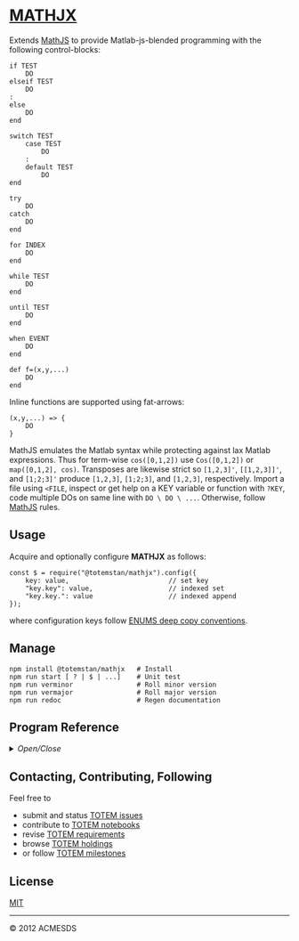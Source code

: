 # [MATHJX](https://github.com/totem-man/mathjx)

Extends [MathJS](https://mathjs.org/) to provide Matlab-js-blended programming with the following control-blocks:

	if TEST
		DO
	elseif TEST
		DO
	:
	else
		DO
	end

	switch TEST
		case TEST
			DO
		:
		default TEST
			DO
	end

	try
		DO
	catch
		DO
	end

	for INDEX
		DO
	end

	while TEST
		DO
	end

	until TEST
		DO
	end

	when EVENT
		DO
	end

	def f=(x,y,...)
		DO
	end

Inline functions are supported using fat-arrows:

	(x,y,...) => {
		DO
	}

MathJS emulates the Matlab syntax while protecting against lax Matlab expressions.  Thus 
for term-wise `cos([0,1,2])` use `Cos([0,1,2])` or `map([0,1,2], cos)`.  Transposes are likewise
strict so `[1,2,3]'`, `[[1,2,3]]'`, and `[1;2;3]'` produce `[1,2,3]`, `[1;2;3]`, and `[1,2,3]`, respectively.
Import a file using `<FILE`, inspect or get help on a KEY variable or function with `?KEY`, code multiple DOs on same
line with `DO \ DO \ ...`.  Otherwise, follow [MathJS](https://mathjs.org/) rules.		  

## Usage

Acquire and optionally configure **MATHJX** as follows:

	const $ = require("@totemstan/mathjx").config({
		key: value, 						// set key
		"key.key": value, 					// indexed set
		"key.key.": value					// indexed append
	});

where configuration keys follow [ENUMS deep copy conventions](https://github.com/totem-man/enums).

## Manage

	npm install @totemstan/mathjx	# Install
	npm run start [ ? | $ | ...]	# Unit test
	npm run verminor				# Roll minor version
	npm run vermajor				# Roll major version
	npm run redoc					# Regen documentation
	
## Program Reference
<details>
<summary>
<i>Open/Close</i>
</summary>
<a name="module_MATHJX"></a>

## MATHJX
Extends [MathJS](https://mathjs.org/) with program control-blocks.
This module documented in accordance with [jsdoc](https://jsdoc.app/).

**Requires**: <code>module:[mathjs](https://www.npmjs.com/package/mathjs)</code>, <code>module:[enums](https://www.npmjs.com/package/@totemstan/enums)</code>, <code>module:[cp](https://nodejs.org/docs/latest/api/)</code>  
**Author**: [ACMESDS](https://totemstan.github.io)  

* [MATHJX](#module_MATHJX)
    * [~imports](#module_MATHJX..imports)
    * [~config(opts)](#module_MATHJX..config)

<a name="module_MATHJX..imports"></a>

### MATHJX~imports
Hash of functions to import into MathJX.

**Kind**: inner property of [<code>MATHJX</code>](#module_MATHJX)  
<a name="module_MATHJX..config"></a>

### MATHJX~config(opts)
Configure MathJX with supplied options hash.

**Kind**: inner method of [<code>MATHJX</code>](#module_MATHJX)  

| Param | Type | Description |
| --- | --- | --- |
| opts | <code>Object</code> | Options hash with keys following the deep-copy conventions |

</details>

## Contacting, Contributing, Following

Feel free to 
* submit and status [TOTEM issues](http://totem.hopto.org/issues.view) 
* contribute to [TOTEM notebooks](http://totem.hopto.org/shares/notebooks/) 
* revise [TOTEM requirements](http://totem.hopto.org/reqts.view) 
* browse [TOTEM holdings](http://totem.hopto.org/) 
* or follow [TOTEM milestones](http://totem.hopto.org/milestones.view) 

## License

[MIT](LICENSE)


* * *

&copy; 2012 ACMESDS